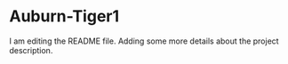 # Auburn-Tiger1
I am editing the README file. Adding some more details about the project description.

